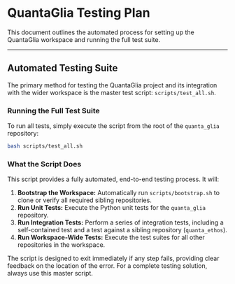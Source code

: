 # QuantaGlia Testing Plan

This document outlines the automated process for setting up the QuantaGlia workspace and running the full test suite.

---

## Automated Testing Suite

The primary method for testing the QuantaGlia project and its integration with the wider workspace is the master test script: `scripts/test_all.sh`.

### Running the Full Test Suite

To run all tests, simply execute the script from the root of the `quanta_glia` repository:

```bash
bash scripts/test_all.sh
```

### What the Script Does

This script provides a fully automated, end-to-end testing process. It will:

1.  **Bootstrap the Workspace:** Automatically run `scripts/bootstrap.sh` to clone or verify all required sibling repositories.
2.  **Run Unit Tests:** Execute the Python unit tests for the `quanta_glia` repository.
3.  **Run Integration Tests:** Perform a series of integration tests, including a self-contained test and a test against a sibling repository (`quanta_ethos`).
4.  **Run Workspace-Wide Tests:** Execute the test suites for all other repositories in the workspace.

The script is designed to exit immediately if any step fails, providing clear feedback on the location of the error. For a complete testing solution, always use this master script.
